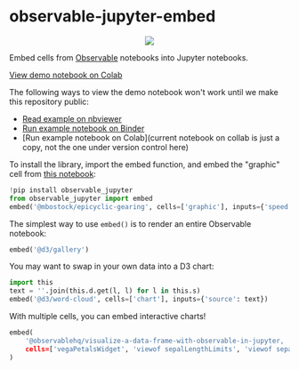 # observable-jupyter-embed
<p align="center">

<a href="https://pypi.python.org/pypi/observable_jupyter">
<img src="https://img.shields.io/pypi/v/observable_jupyter.svg" /></a>
</p>

Embed cells from [Observable](https://observablehq.com/) notebooks into Jupyter notebooks.

[View demo notebook on Colab](https://colab.research.google.com/drive/1Ca-IcVdwYdcKc3-RwRjo8UDfEYHpAfov)

The following ways to view the demo notebook won't work until we make this repository public:
* [Read example on nbviewer](https://nbviewer.jupyter.org/github/observablehq/observable_jupyter/blob/master/Observable_Embed_Example.ipynb)
* [Run example notebook on Binder]()
* [Run example notebook on Colab](current notebook on collab is just a copy, not the one under version control here)

To install the library, import the embed function, and embed the "graphic" cell from [this notebook](https://observablehq.com/@mbostock/epicyclic-gearing):
~~~py
!pip install observable_jupyter
from observable_jupyter import embed
embed('@mbostock/epicyclic-gearing', cells=['graphic'], inputs={'speed': 0.2})
~~~

The simplest way to use `embed()` is to render an entire Observable notebook:
~~~py
embed('@d3/gallery')
~~~

You may want to swap in your own data into a D3 chart:
~~~py
import this
text = ''.join(this.d.get(l, l) for l in this.s)
embed('@d3/word-cloud', cells=['chart'], inputs={'source': text})
~~~

With multiple cells, you can embed interactive charts!
~~~py
embed(
    '@observablehq/visualize-a-data-frame-with-observable-in-jupyter,
    cells=['vegaPetalsWidget', 'viewof sepalLengthLimits', 'viewof sepalWidthLimits'],
)
~~~
